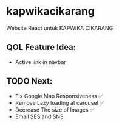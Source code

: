 # kapwikacikarang
Website React untuk KAPWIKA CIKARANG

## QOL Feature Idea:
- Active link in navbar

## TODO Next:
- Fix Google Map Responsiveness ✅
- Remove Lazy loading at carousel ✅
- Decrease The size of Images ✅
- Email SES and SNS

